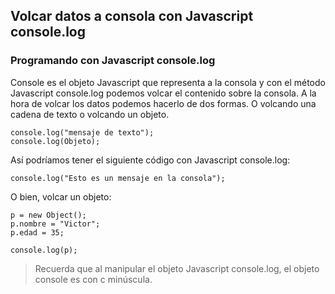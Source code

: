 ## Volcar datos a consola con Javascript console.log

### Programando con Javascript console.log
Console es el objeto Javascript que representa a la consola y con el método Javascript console.log podemos volcar el contenido sobre la consola. A la hora de volcar los datos podemos hacerlo de dos formas. O volcando una cadena de texto o volcando un objeto.

~~~
console.log("mensaje de texto");
console.log(Objeto);
~~~

Así podríamos tener el siguiente código con Javascript console.log:

`console.log("Esto es un mensaje en la consola");`

O bien, volcar un objeto:

~~~
p = new Object();
p.nombre = "Victor";
p.edad = 35;

console.log(p);
~~~

> Recuerda que al manipular el objeto Javascript console.log, el objeto console es con c minúscula.